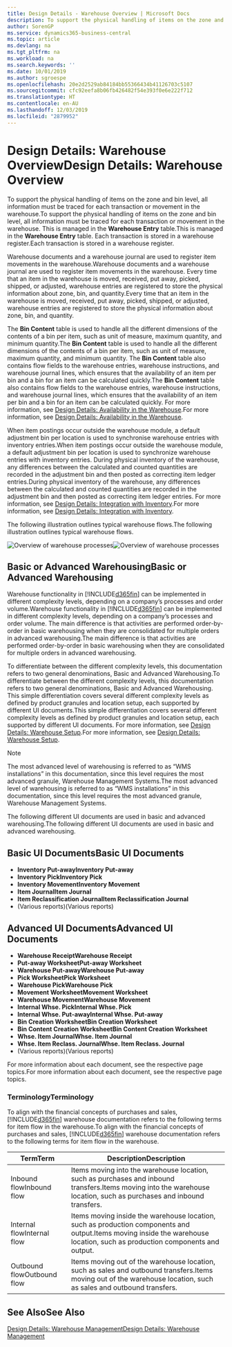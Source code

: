 ```yaml
---
title: Design Details - Warehouse Overview | Microsoft Docs
description: To support the physical handling of items on the zone and bin level, all information must be traced for each transaction or movement in the warehouse. This is managed in the **Warehouse Entry** table. Each transaction is stored in a warehouse register.
author: SorenGP
ms.service: dynamics365-business-central
ms.topic: article
ms.devlang: na
ms.tgt_pltfrm: na
ms.workload: na
ms.search.keywords: ''
ms.date: 10/01/2019
ms.author: sgroespe
ms.openlocfilehash: 20e2d2529ab84184bb55366434b41126703c5107
ms.sourcegitcommit: cfc92eefa8b06fb426482f54e393f0e6e222f712
ms.translationtype: HT
ms.contentlocale: en-AU
ms.lasthandoff: 12/03/2019
ms.locfileid: "2879952"
---
```

# <a name="design-details-warehouse-overview"></a><span data-ttu-id="1b6af-105">Design Details: Warehouse Overview</span><span class="sxs-lookup"><span data-stu-id="1b6af-105">Design Details: Warehouse Overview</span></span>
<span data-ttu-id="1b6af-106">To support the physical handling of items on the zone and bin level, all information must be traced for each transaction or movement in the warehouse.</span><span class="sxs-lookup"><span data-stu-id="1b6af-106">To support the physical handling of items on the zone and bin level, all information must be traced for each transaction or movement in the warehouse.</span></span> <span data-ttu-id="1b6af-107">This is managed in the **Warehouse Entry** table.</span><span class="sxs-lookup"><span data-stu-id="1b6af-107">This is managed in the **Warehouse Entry** table.</span></span> <span data-ttu-id="1b6af-108">Each transaction is stored in a warehouse register.</span><span class="sxs-lookup"><span data-stu-id="1b6af-108">Each transaction is stored in a warehouse register.</span></span>  

<span data-ttu-id="1b6af-109">Warehouse documents and a warehouse journal are used to register item movements in the warehouse.</span><span class="sxs-lookup"><span data-stu-id="1b6af-109">Warehouse documents and a warehouse journal are used to register item movements in the warehouse.</span></span> <span data-ttu-id="1b6af-110">Every time that an item in the warehouse is moved, received, put away, picked, shipped, or adjusted, warehouse entries are registered to store the physical information about zone, bin, and quantity.</span><span class="sxs-lookup"><span data-stu-id="1b6af-110">Every time that an item in the warehouse is moved, received, put away, picked, shipped, or adjusted, warehouse entries are registered to store the physical information about zone, bin, and quantity.</span></span>

<span data-ttu-id="1b6af-111">The **Bin Content** table is used to handle all the different dimensions of the contents of a bin per item, such as unit of measure, maximum quantity, and minimum quantity.</span><span class="sxs-lookup"><span data-stu-id="1b6af-111">The **Bin Content** table is used to handle all the different dimensions of the contents of a bin per item, such as unit of measure, maximum quantity, and minimum quantity.</span></span> <span data-ttu-id="1b6af-112">The **Bin Content** table also contains flow fields to the warehouse entries, warehouse instructions, and warehouse journal lines, which ensures that the availability of an item per bin and a bin for an item can be calculated quickly.</span><span class="sxs-lookup"><span data-stu-id="1b6af-112">The **Bin Content** table also contains flow fields to the warehouse entries, warehouse instructions, and warehouse journal lines, which ensures that the availability of an item per bin and a bin for an item can be calculated quickly.</span></span> <span data-ttu-id="1b6af-113">For more information, see [Design Details: Availability in the Warehouse](design-details-availability-in-the-warehouse.md).</span><span class="sxs-lookup"><span data-stu-id="1b6af-113">For more information, see [Design Details: Availability in the Warehouse](design-details-availability-in-the-warehouse.md).</span></span>  

<span data-ttu-id="1b6af-114">When item postings occur outside the warehouse module, a default adjustment bin per location is used to synchronise warehouse entries with inventory entries.</span><span class="sxs-lookup"><span data-stu-id="1b6af-114">When item postings occur outside the warehouse module, a default adjustment bin per location is used to synchronize warehouse entries with inventory entries.</span></span> <span data-ttu-id="1b6af-115">During physical inventory of the warehouse, any differences between the calculated and counted quantities are recorded in the adjustment bin and then posted as correcting item ledger entries.</span><span class="sxs-lookup"><span data-stu-id="1b6af-115">During physical inventory of the warehouse, any differences between the calculated and counted quantities are recorded in the adjustment bin and then posted as correcting item ledger entries.</span></span> <span data-ttu-id="1b6af-116">For more information, see [Design Details: Integration with Inventory](design-details-integration-with-inventory.md).</span><span class="sxs-lookup"><span data-stu-id="1b6af-116">For more information, see [Design Details: Integration with Inventory](design-details-integration-with-inventory.md).</span></span>  

<span data-ttu-id="1b6af-117">The following illustration outlines typical warehouse flows.</span><span class="sxs-lookup"><span data-stu-id="1b6af-117">The following illustration outlines typical warehouse flows.</span></span>  

<span data-ttu-id="1b6af-118">![Overview of warehouse processes](media/design_details_warehouse_management_overview.png "Overview of warehouse processes")</span><span class="sxs-lookup"><span data-stu-id="1b6af-118">![Overview of warehouse processes](media/design_details_warehouse_management_overview.png "Overview of warehouse processes")</span></span>  

## <a name="basic-or-advanced-warehousing"></a><span data-ttu-id="1b6af-119">Basic or Advanced Warehousing</span><span class="sxs-lookup"><span data-stu-id="1b6af-119">Basic or Advanced Warehousing</span></span>  
<span data-ttu-id="1b6af-120">Warehouse functionality in [!INCLUDE[d365fin](includes/d365fin_md.md)] can be implemented in different complexity levels, depending on a company’s processes and order volume.</span><span class="sxs-lookup"><span data-stu-id="1b6af-120">Warehouse functionality in [!INCLUDE[d365fin](includes/d365fin_md.md)] can be implemented in different complexity levels, depending on a company’s processes and order volume.</span></span> <span data-ttu-id="1b6af-121">The main difference is that activities are performed order-by-order in basic warehousing when they are consolidated for multiple orders in advanced warehousing.</span><span class="sxs-lookup"><span data-stu-id="1b6af-121">The main difference is that activities are performed order-by-order in basic warehousing when they are consolidated for multiple orders in advanced warehousing.</span></span>  

 <span data-ttu-id="1b6af-122">To differentiate between the different complexity levels, this documentation refers to two general denominations, Basic and Advanced Warehousing.</span><span class="sxs-lookup"><span data-stu-id="1b6af-122">To differentiate between the different complexity levels, this documentation refers to two general denominations, Basic and Advanced Warehousing.</span></span> <span data-ttu-id="1b6af-123">This simple differentiation covers several different complexity levels as defined by product granules and location setup, each supported by different UI documents.</span><span class="sxs-lookup"><span data-stu-id="1b6af-123">This simple differentiation covers several different complexity levels as defined by product granules and location setup, each supported by different UI documents.</span></span> <span data-ttu-id="1b6af-124">For more information, see [Design Details: Warehouse Setup](design-details-warehouse-setup.md).</span><span class="sxs-lookup"><span data-stu-id="1b6af-124">For more information, see [Design Details: Warehouse Setup](design-details-warehouse-setup.md).</span></span>  

> [!NOTE]  
>  <span data-ttu-id="1b6af-125">The most advanced level of warehousing is referred to as “WMS installations” in this documentation, since this level requires the most advanced granule, Warehouse Management Systems.</span><span class="sxs-lookup"><span data-stu-id="1b6af-125">The most advanced level of warehousing is referred to as “WMS installations” in this documentation, since this level requires the most advanced granule, Warehouse Management Systems.</span></span>  

 <span data-ttu-id="1b6af-126">The following different UI documents are used in basic and advanced warehousing.</span><span class="sxs-lookup"><span data-stu-id="1b6af-126">The following different UI documents are used in basic and advanced warehousing.</span></span>  

## <a name="basic-ui-documents"></a><span data-ttu-id="1b6af-127">Basic UI Documents</span><span class="sxs-lookup"><span data-stu-id="1b6af-127">Basic UI Documents</span></span>  

-   <span data-ttu-id="1b6af-128">**Inventory Put-away**</span><span class="sxs-lookup"><span data-stu-id="1b6af-128">**Inventory Put-away**</span></span>  
-   <span data-ttu-id="1b6af-129">**Inventory Pick**</span><span class="sxs-lookup"><span data-stu-id="1b6af-129">**Inventory Pick**</span></span>  
-   <span data-ttu-id="1b6af-130">**Inventory Movement**</span><span class="sxs-lookup"><span data-stu-id="1b6af-130">**Inventory Movement**</span></span>  
-   <span data-ttu-id="1b6af-131">**Item Journal**</span><span class="sxs-lookup"><span data-stu-id="1b6af-131">**Item Journal**</span></span>  
-   <span data-ttu-id="1b6af-132">**Item Reclassification Journal**</span><span class="sxs-lookup"><span data-stu-id="1b6af-132">**Item Reclassification Journal**</span></span>  
-   <span data-ttu-id="1b6af-133">(Various reports)</span><span class="sxs-lookup"><span data-stu-id="1b6af-133">(Various reports)</span></span>  

## <a name="advanced-ui-documents"></a><span data-ttu-id="1b6af-134">Advanced UI Documents</span><span class="sxs-lookup"><span data-stu-id="1b6af-134">Advanced UI Documents</span></span>  

-   <span data-ttu-id="1b6af-135">**Warehouse Receipt**</span><span class="sxs-lookup"><span data-stu-id="1b6af-135">**Warehouse Receipt**</span></span>  
-   <span data-ttu-id="1b6af-136">**Put-away Worksheet**</span><span class="sxs-lookup"><span data-stu-id="1b6af-136">**Put-away Worksheet**</span></span>  
-   <span data-ttu-id="1b6af-137">**Warehouse Put-away**</span><span class="sxs-lookup"><span data-stu-id="1b6af-137">**Warehouse Put-away**</span></span>  
-   <span data-ttu-id="1b6af-138">**Pick Worksheet**</span><span class="sxs-lookup"><span data-stu-id="1b6af-138">**Pick Worksheet**</span></span>  
-   <span data-ttu-id="1b6af-139">**Warehouse Pick**</span><span class="sxs-lookup"><span data-stu-id="1b6af-139">**Warehouse Pick**</span></span>  
-   <span data-ttu-id="1b6af-140">**Movement Worksheet**</span><span class="sxs-lookup"><span data-stu-id="1b6af-140">**Movement Worksheet**</span></span>  
-   <span data-ttu-id="1b6af-141">**Warehouse Movement**</span><span class="sxs-lookup"><span data-stu-id="1b6af-141">**Warehouse Movement**</span></span>  
-   <span data-ttu-id="1b6af-142">**Internal Whse. Pick**</span><span class="sxs-lookup"><span data-stu-id="1b6af-142">**Internal Whse. Pick**</span></span>  
-   <span data-ttu-id="1b6af-143">**Internal Whse. Put-away**</span><span class="sxs-lookup"><span data-stu-id="1b6af-143">**Internal Whse. Put-away**</span></span>  
-   <span data-ttu-id="1b6af-144">**Bin Creation Worksheet**</span><span class="sxs-lookup"><span data-stu-id="1b6af-144">**Bin Creation Worksheet**</span></span>  
-   <span data-ttu-id="1b6af-145">**Bin Content Creation Worksheet**</span><span class="sxs-lookup"><span data-stu-id="1b6af-145">**Bin Content Creation Worksheet**</span></span>  
-   <span data-ttu-id="1b6af-146">**Whse. Item Journal**</span><span class="sxs-lookup"><span data-stu-id="1b6af-146">**Whse. Item Journal**</span></span>  
-   <span data-ttu-id="1b6af-147">**Whse. Item Reclass. Journal**</span><span class="sxs-lookup"><span data-stu-id="1b6af-147">**Whse. Item Reclass. Journal**</span></span>  
-   <span data-ttu-id="1b6af-148">(Various reports)</span><span class="sxs-lookup"><span data-stu-id="1b6af-148">(Various reports)</span></span>  

<span data-ttu-id="1b6af-149">For more information about each document, see the respective page topics.</span><span class="sxs-lookup"><span data-stu-id="1b6af-149">For more information about each document, see the respective page topics.</span></span>  

### <a name="terminology"></a><span data-ttu-id="1b6af-150">Terminology</span><span class="sxs-lookup"><span data-stu-id="1b6af-150">Terminology</span></span>  
<span data-ttu-id="1b6af-151">To align with the financial concepts of purchases and sales, [!INCLUDE[d365fin](includes/d365fin_md.md)] warehouse documentation refers to the following terms for item flow in the warehouse.</span><span class="sxs-lookup"><span data-stu-id="1b6af-151">To align with the financial concepts of purchases and sales, [!INCLUDE[d365fin](includes/d365fin_md.md)] warehouse documentation refers to the following terms for item flow in the warehouse.</span></span>  

|<span data-ttu-id="1b6af-152">Term</span><span class="sxs-lookup"><span data-stu-id="1b6af-152">Term</span></span>|<span data-ttu-id="1b6af-153">Description</span><span class="sxs-lookup"><span data-stu-id="1b6af-153">Description</span></span>|  
|----------|---------------------------------------|  
|<span data-ttu-id="1b6af-154">Inbound flow</span><span class="sxs-lookup"><span data-stu-id="1b6af-154">Inbound flow</span></span>|<span data-ttu-id="1b6af-155">Items moving into the warehouse location, such as purchases and inbound transfers.</span><span class="sxs-lookup"><span data-stu-id="1b6af-155">Items moving into the warehouse location, such as purchases and inbound transfers.</span></span>|  
|<span data-ttu-id="1b6af-156">Internal flow</span><span class="sxs-lookup"><span data-stu-id="1b6af-156">Internal flow</span></span>|<span data-ttu-id="1b6af-157">Items moving inside the warehouse location, such as production components and output.</span><span class="sxs-lookup"><span data-stu-id="1b6af-157">Items moving inside the warehouse location, such as production components and output.</span></span>|  
|<span data-ttu-id="1b6af-158">Outbound flow</span><span class="sxs-lookup"><span data-stu-id="1b6af-158">Outbound flow</span></span>|<span data-ttu-id="1b6af-159">Items moving out of the warehouse location, such as sales and outbound transfers.</span><span class="sxs-lookup"><span data-stu-id="1b6af-159">Items moving out of the warehouse location, such as sales and outbound transfers.</span></span>|  

## <a name="see-also"></a><span data-ttu-id="1b6af-160">See Also</span><span class="sxs-lookup"><span data-stu-id="1b6af-160">See Also</span></span>  
 [<span data-ttu-id="1b6af-161">Design Details: Warehouse Management</span><span class="sxs-lookup"><span data-stu-id="1b6af-161">Design Details: Warehouse Management</span></span>](design-details-warehouse-management.md)
